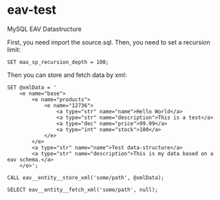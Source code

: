 eav-test
========

MySQL EAV Datastructure


First, you need import the source.sql. Then, you need to set a recursion limit:
```MYSQL
SET max_sp_recursion_depth = 100;
```

Then you can store and fetch data by xml:
```MYSQL
SET @xmlData = '
	<e name="base">
		<e name="products">
			<e name="12736">
				<a type="str" name="name">Hello World</a>
				<a type="str" name="description">This is a test</a>
				<a type="dec" name="price">99.99</a>
				<a type="int" name="stock">100</a>
			</e>
		</e>
		<a type="str" name="name">Test data-structure</a>
		<a type="str" name="description">This is my data based on a eav schema.</a>
	</e>';

CALL eav__entity__store_xml('some/path', @xmlData);

SELECT eav__entity__fetch_xml('some/path', null);
```
